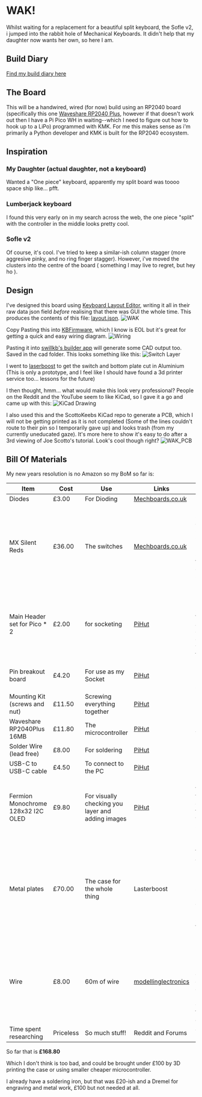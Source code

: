 # WAK!

Whilst waiting for a replacement for a beautiful split keyboard, the Sofle v2, i jumped into the rabbit hole of Mechanical Keyboards. It didn't help that my daughter now wants her own, so here I am.

## Build Diary
[Find my build diary here](diary/diary.md)

## The Board
This will be a handwired, wired (for now) build using an RP2040 board (specifically this one [Waveshare RP2040 Plus](https://thepihut.com/products/rp2040-plus?variant=42405935612099), however if that doesn't work out then I have a Pi Pico WH in waiting--which I need to figure out how to hook up to a LiPo) programmed with KMK. For me this makes sense as i'm primarily a Python developer and KMK is built for the RP2040 ecosystem.

## Inspiration
### My Daughter (actual daughter, not a keyboard)
Wanted a "One piece" keyboard, apparently my split board was toooo space ship like... pfft.

### Lumberjack keyboard
I found this very early on in my search across the web, the one piece "split" with the controller in the middle looks pretty cool.

### Sofle v2
Of course, it's cool. I've tried to keep a similar-ish column stagger (more aggresive pinky, and no ring finger stagger). However, i've moved the clusters into the centre of the board ( something I may live to regret, but hey ho ).

## Design

I've designed this board using [Keyboard Layout Editor](http://www.keyboard-layout-editor.com/), writing it all in their raw data json field _before_ realising that there was GUI the whole time. This produces the contents of this file: [layout.json](data/layout.json).
![WAK](Images/what-a-keyboard-(wak).png)

Copy Pasting this into [KBFirmware](https://kbfirmware.com/), which I know is EOL but it's great for getting a quick and easy wiring diagram.
![Wiring](Images/WAKwiring.png)

Pasting it into [swillkb's builder app](http://builder.swillkb.com/) will generate some CAD output too. Saved in the cad folder. This looks something like this:
![Switch Layer](Images/SwitchLayer.png)

I went to [laserboost](https://www.laserboost.com/en/create) to get the switch and bottom plate cut in Aluminium (This is only a prototype, and I feel like I should have found a 3d printer service too... lessons for the future)

I then thought, hmm... what would make this look very professional? People on the Reddit and the YouTube seem to like KiCad, so I gave it a go and came up with this:
![KiCad Drawing](Images/KiCad.png)

I also used this and the ScottoKeebs KiCad repo to generate a PCB, which I will not be getting printed as it is not completed (Some of the lines couldn't route to their pin so I temporarily gave up) and looks trash (from my currently uneducated gaze). It's more here to show it's easy to do after a 3rd viewing of Joe Scotto's tutorial. Look's cool though right?
![WAK_PCB](Images/WAK_pcb.png)

## Bill Of Materials

My new years resolution is no Amazon so my BoM so far is:

| Item | Cost | Use | Links | Notes |
|---|---|---|---|---|
| Diodes | £3.00 | For Dioding | [Mechboards.co.uk](https://mechboards.co.uk/collections/diodes/products/throughhole-diodes) | |
| MX Silent Reds | £36.00 | The switches | [Mechboards.co.uk](https://mechboards.co.uk/products/cherry-mx-silent-red?variant=41880305172685_) | Being swapped out for Gateron Oil Kings in my Sofle V2, they were on a 25% sale Bargin! |
| Main Header set for Pico * 2| £2.00 | for socketing | [PiHut](https://thepihut.com/products/male-headers-for-raspberry-pi-pico?variant=37979561001155) | *2 so i have a spare, fat fingers and tiny electronics don't go will together | 
| Pin breakout board | £4.20 | For use as my Socket | [PiHut](https://thepihut.com/products/pin-breakout-for-the-raspberry-pi-pico?variant=41952340508867) |Better than hotgluing header sets |
| Mounting Kit (screws and nut) | £11.50 | Screwing everything together | [PiHut](https://thepihut.com/products/mounting-kit-screws-and-nuts?variant=27740827601) ||
| Waveshare RP2040Plus 16MB | £11.80 | The microcontroller | [PiHut](https://thepihut.com/products/rp2040-plus?variant=42405935612099) | Only for a wired build |
| Solder Wire (lead free) | £8.00 | For soldering | [PiHut](https://thepihut.com/products/solder-wire-sac305-rohs-lead-free-0-5mm-02-diameter?variant=27739691025) ||
| USB-C to USB-C cable | £4.50 | To connect to the PC | [PiHut](https://thepihut.com/products/usb-c-to-usb-c-cable-1m?variant=42520365596867) ||
| Fermion Monochrome 128x32 I2C OLED | £9.80 | For visually checking you layer and adding images | [PiHut](https://thepihut.com/products/fermion-monochrome-0-91-128x32-i2c-oled-display-with-chip-pad?variant=42046348394691) | Dont hold the pins to the back of this for testing, you will slowly burn...|
| Metal plates | £70.00 | The case for the whole thing | Lasterboost | I only got the switch and bottom plate, but really I should have just gone for a 3D printer service for this prototype |
| Wire | £8.00 | 60m of wire | [modellinglectronics](https://www.modellingelectronics.co.uk/products/solid-connecting-wire-1-0.6mm/) | 6 colours, 10m each not bad. Means I can have colour coded rows and columns for each area |
| Time spent researching | Priceless | So much stuff! | Reddit and Forums | Just so much... |

So far that is **£168.80**

Which I don't think is too bad, and could be brought under £100 by 3D printing the case or using smaller cheaper microcontroller.

I already have a soldering iron, but that was £20-ish and a Dremel for engraving and metal work, £100 but not needed at all.